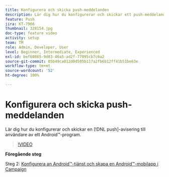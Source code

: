 ```yaml
---
title: Konfigurera och skicka push-meddelanden
description: Lär dig hur du konfigurerar och skickar ett push-meddelande till Android™-appanvändare.
feature: Push
jira: KT-7966
thumbnail: 328154.jpg
doc-type: feature video
activity: setup
team: TM
role: Admin, Developer, User
level: Beginner, Intermediate, Experienced
exl-id: bef60865-9d83-46a5-ad2f-77095cb7c6a2
source-git-commit: 05b49ca012d0d505b117a2fb6b12ff41b51be63e
workflow-type: tm+mt
source-wordcount: '52'
ht-degree: 100%

---
```


# Konfigurera och skicka push-meddelanden

Lär dig hur du konfigurerar och skickar en [!DNL push]-avisering till användare av ett Android™-program.

>[!VIDEO](https://video.tv.adobe.com/v/328154?quality=12&learn=on)

**Föregående steg**

Steg 2: [Konfigurera an Android™-tjänst och skapa en Android™-mobilapp i Campaign](/help/tutorial-get-started-with-push-notifications-for-android/configure-an-android-service-in-campaign.md)

